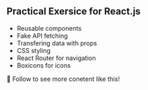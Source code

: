 ## Practical Exersice for React.js

* Reusable components
* Fake API fetching
* Transfering data with props
* CSS styling
* React Router for navigation
* Boxicons for icons

💙 Follow to see more conetent like this!